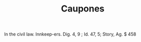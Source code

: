 ---
title: Caupones
letter: C
permalink: "/definitions/bld-caupones.html"
body: In the civil law. Innkeep-ers. Dig. 4, 9 ; Id. 47, 5; Story, Ag. $ 458
published_at: '2018-07-07'
source: Black's Law Dictionary 2nd Ed (1910)
layout: post
---